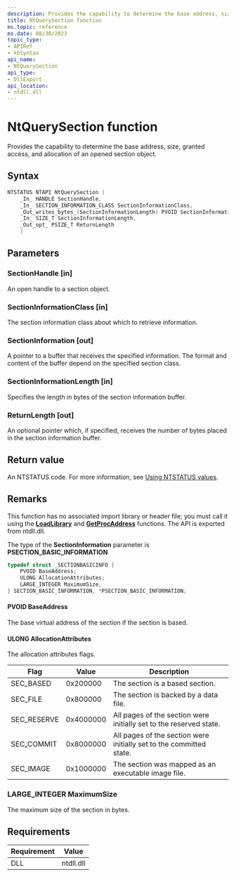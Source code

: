 ```yaml
---
description: Provides the capability to determine the base address, size, granted access, and allocation of an opened section object.
title: NtQuerySection function
ms.topic: reference
ms.date: 08/30/2023
topic_type: 
- APIRef
- kbSyntax
api_name: 
- NtQuerySection
api_type: 
- DllExport
api_location: 
- ntdll.dll
---
```


# NtQuerySection function

Provides the capability to determine the base address, size, granted access, and allocation of an opened section object.

## Syntax

```cpp
NTSTATUS NTAPI NtQuerySection (
    _In_ HANDLE SectionHandle,
    _In_ SECTION_INFORMATION_CLASS SectionInformationClass,
    _Out_writes_bytes_(SectionInformationLength) PVOID SectionInformation,
    _In_ SIZE_T SectionInformationLength,
    _Out_opt_ PSIZE_T ReturnLength
    )
```

## Parameters

### SectionHandle [in]

An open handle to a section object.

### SectionInformationClass [in]

The section information class about which to retrieve information.

### SectionInformation [out]

A pointer to a buffer that receives the specified information.  The format and content of the buffer depend on the specified section class.

### SectionInformationLength [in]

Specifies the length in bytes of the section information buffer.

### ReturnLength [out]

An optional pointer which, if specified, receives the number of bytes placed in the section information buffer.

## Return value

An NTSTATUS code. For more information, see [Using NTSTATUS values](/windows-hardware/drivers/kernel/using-ntstatus-values).

## Remarks

This function has no associated import library or header file; you must call it using the [**LoadLibrary**](/windows/desktop/api/libloaderapi/nf-libloaderapi-loadlibrarya) and [**GetProcAddress**](/windows/desktop/api/libloaderapi/nf-libloaderapi-getprocaddress) functions. The API is exported from ntdll.dll.


The type of the **SectionInformation** parameter is **PSECTION_BASIC_INFORMATION**

```cpp
typedef struct _SECTIONBASICINFO {
    PVOID BaseAddress;
    ULONG AllocationAttributes;
    LARGE_INTEGER MaximumSize;
} SECTION_BASIC_INFORMATION, *PSECTION_BASIC_INFORMATION;
```
#### PVOID BaseAddress

The base virtual address of the section if the section is based.

#### ULONG AllocationAttributes

The allocation attributes flags.

| Flag | Value | Description |
|------|-------|-------------|
| SEC_BASED |  0x200000 | The section is a based section. |
| SEC_FILE | 0x800000 | The section is backed by a data file. |
| SEC_RESERVE | 0x4000000 | All pages of the section were initially set to the reserved state. |
| SEC_COMMIT |  0x8000000 | All pages of the section were initially set to the committed state. |
| SEC_IMAGE | 0x1000000 | The section was mapped as an executable image file. |

### LARGE_INTEGER MaximumSize

The maximum size of the section in bytes.


## Requirements

| Requirement | Value |
|-----------------------------------|-------------------------------------------------------------------------------------------------------|
| DLL                   | ntdll.dll              |




 
